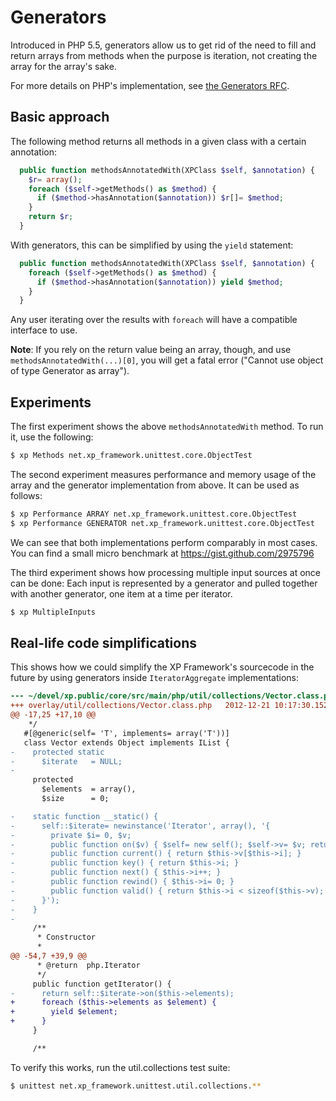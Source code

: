 Generators
==========
Introduced in PHP 5.5, generators allow us to get rid of the need to 
fill and return arrays from methods when the purpose is iteration, not
creating the array for the array's sake.

For more details on PHP's implementation, see [the Generators RFC](https://wiki.php.net/rfc/generators).

Basic approach
--------------
The following method returns all methods in a given class with a certain
annotation:

```php
  public function methodsAnnotatedWith(XPClass $self, $annotation) {
    $r= array();
    foreach ($self->getMethods() as $method) {
      if ($method->hasAnnotation($annotation)) $r[]= $method;
    }
    return $r;
  }
```

With generators, this can be simplified by using the `yield` statement:

```php
  public function methodsAnnotatedWith(XPClass $self, $annotation) {
    foreach ($self->getMethods() as $method) {
      if ($method->hasAnnotation($annotation)) yield $method;
    }
  }
```

Any user iterating over the results with `foreach` will have a compatible
interface to use. 

**Note**: If you rely on the return value being an array, though, and use 
`methodsAnnotatedWith(...)[0]`, you will get a fatal error ("Cannot use 
object of type Generator as array").

Experiments
-----------
The first experiment shows the above `methodsAnnotatedWith` method. To 
run it, use the following:

```sh
$ xp Methods net.xp_framework.unittest.core.ObjectTest
```

The second experiment measures performance and memory usage of the array
and the generator implementation from above. It can be used as follows:

```sh
$ xp Performance ARRAY net.xp_framework.unittest.core.ObjectTest
$ xp Performance GENERATOR net.xp_framework.unittest.core.ObjectTest
```

We can see that both implementations perform comparably in most cases.
You can find a small micro benchmark at https://gist.github.com/2975796

The third experiment shows how processing multiple input sources at
once can be done: Each input is represented by a generator and pulled
together with another generator, one item at a time per iterator.

```sh
$ xp MultipleInputs
```

Real-life code simplifications
------------------------------
This shows how we could simplify the XP Framework's sourcecode in the 
future by using generators inside `IteratorAggregate` implementations:

```diff
--- ~/devel/xp.public/core/src/main/php/util/collections/Vector.class.php    2012-04-15 19:11:57.953682200 +0200
+++ overlay/util/collections/Vector.class.php   2012-12-21 10:17:30.152100800 +0100
@@ -17,25 +17,10 @@
    */
   #[@generic(self= 'T', implements= array('T'))]
   class Vector extends Object implements IList {
-    protected static
-      $iterate   = NULL;
-
     protected
       $elements  = array(),
       $size      = 0;

-    static function __static() {
-      self::$iterate= newinstance('Iterator', array(), '{
-        private $i= 0, $v;
-        public function on($v) { $self= new self(); $self->v= $v; return $self; }
-        public function current() { return $this->v[$this->i]; }
-        public function key() { return $this->i; }
-        public function next() { $this->i++; }
-        public function rewind() { $this->i= 0; }
-        public function valid() { return $this->i < sizeof($this->v); }
-      }');
-    }
-
     /**
      * Constructor
      *
@@ -54,7 +39,9 @@
      * @return  php.Iterator
      */
     public function getIterator() {
-      return self::$iterate->on($this->elements);
+      foreach ($this->elements as $element) {
+        yield $element;
+      }
     }

     /**
```

To verify this works, run the util.collections test suite:

```sh
$ unittest net.xp_framework.unittest.util.collections.**
```